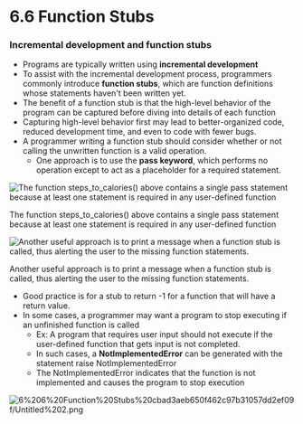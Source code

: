 # 6.6 Function Stubs

### Incremental development and function stubs

- Programs are typically written using **incremental development**
- To assist with the incremental development process, programmers commonly introduce **function stubs**, which are function definitions whose statements haven't been written yet.
- The benefit of a function stub is that the high-level behavior of the program can be captured before diving into details of each function
- Capturing high-level behavior first may lead to better-organized code, reduced development time, and even to code with fewer bugs.
- A programmer writing a function stub should consider whether or not calling the unwritten function is a valid operation.
    - One approach is to use the **pass keyword**, which performs no operation except to act as a placeholder for a required statement.

![The function steps_to_calories() above contains a single pass statement because at least one statement is required in any user-defined function](6.6.png)

The function steps_to_calories() above contains a single pass statement because at least one statement is required in any user-defined function

![Another useful approach is to print a message when a function stub is called, thus alerting the user to the missing function statements.](6.6.1.png)

Another useful approach is to print a message when a function stub is called, thus alerting the user to the missing function statements.

- Good practice is for a stub to return -1 for a function that will have a return value.
- In some cases, a programmer may want a program to stop executing if an unfinished function is called
    - Ex: A program that requires user input should not execute if the user-defined function that gets input is not completed.
    - In such cases, a **NotImplementedError** can be generated with the statement raise NotImplementedError
    - The NotImplementedError indicates that the function is not implemented and causes the program to stop execution

![6%206%20Function%20Stubs%20cbad3aeb650f462c97b31057dd2ef09f/Untitled%202.png](6.6.2.png)